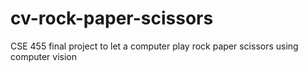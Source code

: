 # cv-rock-paper-scissors
CSE 455 final project to let a computer play rock paper scissors using computer vision
